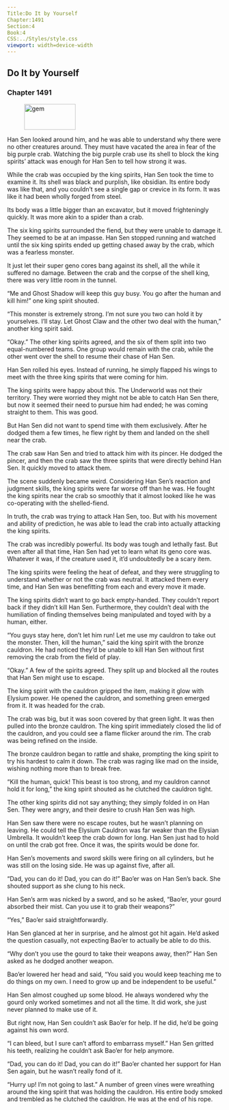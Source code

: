 ```yaml
---
Title:Do It by Yourself 
Chapter:1491 
Section:4 
Book:4 
CSS:../Styles/style.css 
viewport: width=device-width
---
```

  
## Do It by Yourself
### Chapter 1491
  
<figure>
	<img src="../Images/gem.gif" alt="gem" id="gem" width="120" height="60" />
</figure>
  

  
Han Sen looked around him, and he was able to understand why there were no other creatures around. They must have vacated the area in fear of the big purple crab. Watching the big purple crab use its shell to block the king spirits’ attack was enough for Han Sen to tell how strong it was.

While the crab was occupied by the king spirits, Han Sen took the time to examine it. Its shell was black and purplish, like obsidian. Its entire body was like that, and you couldn’t see a single gap or crevice in its form. It was like it had been wholly forged from steel.

Its body was a little bigger than an excavator, but it moved frighteningly quickly. It was more akin to a spider than a crab.

The six king spirits surrounded the fiend, but they were unable to damage it. They seemed to be at an impasse. Han Sen stopped running and watched until the six king spirits ended up getting chased away by the crab, which was a fearless monster.

It just let their super geno cores bang against its shell, all the while it suffered no damage. Between the crab and the corpse of the shell king, there was very little room in the tunnel.

“Me and Ghost Shadow will keep this guy busy. You go after the human and kill him!” one king spirit shouted.

“This monster is extremely strong. I’m not sure you two can hold it by yourselves. I’ll stay. Let Ghost Claw and the other two deal with the human,” another king spirit said.

“Okay.” The other king spirits agreed, and the six of them split into two equal-numbered teams. One group would remain with the crab, while the other went over the shell to resume their chase of Han Sen.

Han Sen rolled his eyes. Instead of running, he simply flapped his wings to meet with the three king spirits that were coming for him.

The king spirits were happy about this. The Underworld was not their territory. They were worried they might not be able to catch Han Sen there, but now it seemed their need to pursue him had ended; he was coming straight to them. This was good.

But Han Sen did not want to spend time with them exclusively. After he dodged them a few times, he flew right by them and landed on the shell near the crab.

The crab saw Han Sen and tried to attack him with its pincer. He dodged the pincer, and then the crab saw the three spirits that were directly behind Han Sen. It quickly moved to attack them.

The scene suddenly became weird. Considering Han Sen’s reaction and judgment skills, the king spirits were far worse off than he was. He fought the king spirits near the crab so smoothly that it almost looked like he was co-operating with the shelled-fiend.

In truth, the crab was trying to attack Han Sen, too. But with his movement and ability of prediction, he was able to lead the crab into actually attacking the king spirits.

The crab was incredibly powerful. Its body was tough and lethally fast. But even after all that time, Han Sen had yet to learn what its geno core was. Whatever it was, if the creature used it, it’d undoubtedly be a scary item.

The king spirits were feeling the heat of defeat, and they were struggling to understand whether or not the crab was neutral. It attacked them every time, and Han Sen was benefitting from each and every move it made.

The king spirits didn’t want to go back empty-handed. They couldn’t report back if they didn’t kill Han Sen. Furthermore, they couldn’t deal with the humiliation of finding themselves being manipulated and toyed with by a human, either.

“You guys stay here, don’t let him run! Let me use my cauldron to take out the monster. Then, kill the human,” said the king spirit with the bronze cauldron. He had noticed they’d be unable to kill Han Sen without first removing the crab from the field of play.

“Okay.” A few of the spirits agreed. They split up and blocked all the routes that Han Sen might use to escape.

The king spirit with the cauldron gripped the item, making it glow with Elysium power. He opened the cauldron, and something green emerged from it. It was headed for the crab.

The crab was big, but it was soon covered by that green light. It was then pulled into the bronze cauldron. The king spirit immediately closed the lid of the cauldron, and you could see a flame flicker around the rim. The crab was being refined on the inside.

The bronze cauldron began to rattle and shake, prompting the king spirit to try his hardest to calm it down. The crab was raging like mad on the inside, wishing nothing more than to break free.

“Kill the human, quick! This beast is too strong, and my cauldron cannot hold it for long,” the king spirit shouted as he clutched the cauldron tight.

The other king spirits did not say anything; they simply folded in on Han Sen. They were angry, and their desire to crush Han Sen was high.

Han Sen saw there were no escape routes, but he wasn’t planning on leaving. He could tell the Elysium Cauldron was far weaker than the Elysian Umbrella. It wouldn’t keep the crab down for long. Han Sen just had to hold on until the crab got free. Once it was, the spirits would be done for.

Han Sen’s movements and sword skills were firing on all cylinders, but he was still on the losing side. He was up against five, after all.

“Dad, you can do it! Dad, you can do it!” Bao’er was on Han Sen’s back. She shouted support as she clung to his neck.

Han Sen’s arm was nicked by a sword, and so he asked, “Bao’er, your gourd absorbed their mist. Can you use it to grab their weapons?”

“Yes,” Bao’er said straightforwardly.

Han Sen glanced at her in surprise, and he almost got hit again. He’d asked the question casually, not expecting Bao’er to actually be able to do this.

“Why don’t you use the gourd to take their weapons away, then?” Han Sen asked as he dodged another weapon.

Bao’er lowered her head and said, “You said you would keep teaching me to do things on my own. I need to grow up and be independent to be useful.”

Han Sen almost coughed up some blood. He always wondered why the gourd only worked sometimes and not all the time. It did work, she just never planned to make use of it.

But right now, Han Sen couldn’t ask Bao’er for help. If he did, he’d be going against his own word.

“I can bleed, but I sure can’t afford to embarrass myself.” Han Sen gritted his teeth, realizing he couldn’t ask Bao’er for help anymore.

“Dad, you can do it! Dad, you can do it!” Bao’er chanted her support for Han Sen again, but he wasn’t really fond of it.

“Hurry up! I’m not going to last.” A number of green vines were wreathing around the king spirit that was holding the cauldron. His entire body smoked and trembled as he clutched the cauldron. He was at the end of his rope.